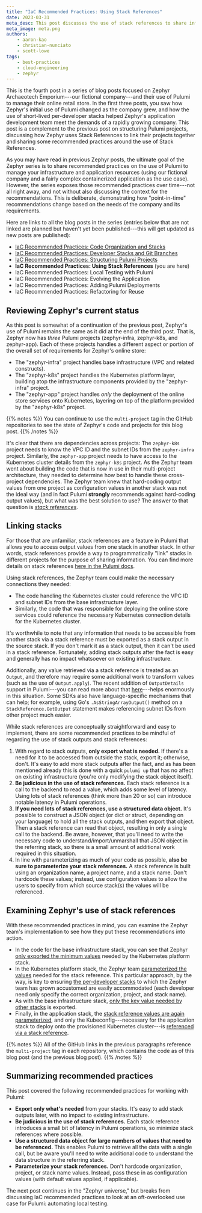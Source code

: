 ```yaml
---
title: "IaC Recommended Practices: Using Stack References"
date: 2023-03-31
meta_desc: This post discusses the use of stack references to share information among multiple Pulumi projects, and the recommended practices around their use.
meta_image: meta.png
authors:
    - aaron-kao
    - christian-nunciato
    - scott-lowe
tags:
    - best-practices
    - cloud-engineering
    - zephyr
---
```


This is the fourth post in a series of blog posts focused on Zephyr Archaeotech Emporium---our fictional company---and their use of Pulumi to manage their online retail store. In the first three posts, you saw how Zephyr's initial use of Pulumi changed as the company grew, and how the use of short-lived per-developer stacks helped Zephyr's application development team meet the demands of a rapidly growing company. This post is a complement to the previous post on structuring Pulumi projects, discussing how Zephyr uses Stack References to link their projects together and sharing some recommended practices around the use of Stack References.<!--more-->

As you may have read in previous Zephyr posts, the ultimate goal of the Zephyr series is to share recommended practices on the use of Pulumi to manage your infrastructure and application resources (using our fictional company and a fairly complex containerized application as the use case). However, the series exposes those recommended practices over time---not all right away, and not without also discussing the context for the recommendations. This is deliberate, demonstrating how "point-in-time" recommendations change based on the needs of the company and its requirements.

Here are links to all the blog posts in the series (entries below that are not linked are planned but haven't yet been published---this will get updated as new posts are published):

* [IaC Recommended Practices: Code Organization and Stacks](/blog/iac-recommended-practices-code-organization-and-stacks/)
* [IaC Recommended Practices: Developer Stacks and Git Branches](/blog/iac-recommended-practices-developer-stacks-git-branches/)
* [IaC Recommended Practices: Structuring Pulumi Projects](/blog/iac-recommended-practices-structuring-pulumi-projects/)
* **IaC Recommended Practices: Using Stack References** (you are here)
* IaC Recommended Practices: Local Testing with Pulumi
* IaC Recommended Practices: Evolving the Application
* IaC Recommended Practices: Adding Pulumi Deployments
* IaC Recommended Practices: Refactoring for Reuse

## Reviewing Zephyr's current status

As this post is somewhat of a continuation of the previous post, Zephyr's use of Pulumi remains the same as it did at the end of the third post. That is, Zephyr now has _three_ Pulumi projects (zephyr-infra, zephyr-k8s, and zephyr-app). Each of these projects handles a different aspect or portion of the overall set of requirements for Zephyr's online store:

* The "zephyr-infra" project handles base infrastructure (VPC and related constructs).
* The "zephyr-k8s" project handles the Kubernetes platform layer, building atop the infrastructure components provided by the "zephyr-infra" project.
* The "zephyr-app" project handles _only_ the deployment of the online store services onto Kubernetes, layering on top of the platform provided by the "zephyr-k8s" project.

{{% notes %}}
You can continue to use the `multi-project` tag in the GitHub repositories to see the state of Zephyr's code and projects for this blog post.
{{% /notes %}}

It's clear that there are dependencies across projects: The `zephyr-k8s` project needs to know the VPC ID and the subnet IDs from the `zephyr-infra` project. Similarly, the `zephyr-app` project needs to have access to the Kubernetes cluster details from the `zephyr-k8s` project. As the Zephyr team went about building the code that is now in use in their multi-project architecture, they needed to determine how best to handle these cross-project dependencies. The Zephyr team knew that hard-coding output values from one project as configuration values in another stack was not the ideal way (and in fact Pulumi **strongly** recommends against hard-coding output values), but what was the best solution to use? The answer to that question is _[stack references](https://www.pulumi.com/learn/building-with-pulumi/stack-references/)_.

## Linking stacks

For those that are unfamiliar, stack references are a feature in Pulumi that allows you to access output values from one stack in another stack. In other words, stack references provide a way to programmatically "link" stacks in different projects for the purpose of sharing information. You can find more details on stack references [here in the Pulumi docs](/docs/intro/concepts/stack/#stackreferences).

Using stack references, the Zephyr team could make the necessary connections they needed:

* The code handling the Kubernetes cluster could reference the VPC ID and subnet IDs from the base infrastructure layer.
* Similarly, the code that was responsible for deploying the online store services could reference the necessary Kubernetes connection details for the Kubernetes cluster.

It's worthwhile to note that any information that needs to be accessible from another stack via a stack reference must be exported as a stack output in the source stack. If you don't mark it as a stack output, then it can't be used in a stack reference. Fortunately, adding stack outputs after the fact is easy and generally has no impact whatsoever on existing infrastructure.

Additionally, any value retrieved via a stack reference is treated as an `Output`, and therefore may require some additional work to transform values (such as the use of `Output.apply`). The recent addition of `OutputDetails` support in Pulumi---you can read more about that [here](/blog/stack-reference-output-details/)---helps enormously in this situation. Some SDKs also have language-specific mechanisms that can help; for example, using Go's `.AsStringArrayOutput()` method on a `StackReference.GetOutput` statement makes referencing subnet IDs from other project much easier.

While stack references are conceptually straightforward and easy to implement, there are some recommended practices to be mindful of regarding the use of stack outputs and stack references:

1. With regard to stack outputs, **only export what is needed.** If there's a need for it to be accessed from outside the stack, export it; otherwise, don't. It's easy to add more stack outputs after the fact, and as has been mentioned already this is done with a quick `pulumi up` that has no affect on existing infrastructure (you're only modifying the stack object itself).
2. **Be judicious in the use of stack references.** Each stack reference is a call to the backend to read a value, which adds some level of latency. Using lots of stack references (think more than 20 or so) can introduce notable latency in Pulumi operations.
3. **If you need lots of stack references, use a structured data object.** It's possible to construct a JSON object (or dict or struct, depending on your language) to hold all the stack outputs, and then export that object. Then a stack reference can read that object, resulting in only a single call to the backend. Be aware, however, that you'll need to write the necessary code to understand/import/unmarshall that JSON object in the referring stack, so there is a small amount of additional work required in this situation.
4. In line with parameterizing as much of your code as possible, **also be sure to parameterize your stack references.** A stack reference is built using an organization name, a project name, and a stack name. Don't hardcode these values; instead, use configuration values to allow the users to specify from which source stack(s) the values will be referenced.

## Examining Zephyr's use of stack references

With these recommended practices in mind, you can examine the Zephyr team's implementation to see how they put these recommendations into action.

* In the code for the base infrastructure stack, you can see that Zephyr [only exported the minimum values](https://github.com/pulumi/zephyr-infra/blob/multi-project/index.ts#L14-L17) needed by the Kubernetes platform stack.
* In the Kubernetes platform stack, the Zephyr team [parameterized the values](https://github.com/pulumi/zephyr-k8s/blob/multi-project/index.ts#L10-L12) needed for the stack reference. This particular approach, by the way, is key to ensuring [the per-developer stacks](/blog/iac-recommended-practices-developer-stacks-git-branches/) to which the Zephyr team has grown accustomed are easily accommodated (each developer need only specify the correct organization, project, and stack name).
* As with the base infrastructure stack, [only the key value needed by other stacks](https://github.com/pulumi/zephyr-k8s/blob/multi-project/index.ts#L36-L37) is exported.
* Finally, in the application stack, the [stack reference values are again parameterized](https://github.com/pulumi/zephyr-app/blob/multi-project/infra/index.ts#L7-L9), and only the Kubeconfig---necessary for the application stack to deploy onto the provisioned Kubernetes cluster---is [referenced via a stack reference](https://github.com/pulumi/zephyr-app/blob/multi-project/infra/index.ts#L11-L13).

{{% notes %}}
All of the GitHub links in the previous paragraphs reference the `multi-project` tag in each repository, which contains the code as of this blog post (and the previous blog post).
{{% /notes %}}

## Summarizing recommended practices

This post covered the following recommended practices for working with Pulumi:

* **Export only what's needed** from your stacks. It's easy to add stack outputs later, with no impact to existing infrastructure.
* **Be judicious in the use of stack references.** Each stack reference introduces a small bit of latency in Pulumi operations, so minimize stack references where possible.
* **Use a structured data object for large numbers of values that need to be referenced.** This enables Pulumi to retrieve all the data with a single call, but be aware you'll need to write additional code to understand the data structure in the referring stack.
* **Parameterize your stack references.** Don't hardcode organization, project, or stack name values. Instead, pass these in as configuration values (with default values applied, if applicable).

The next post continues in the "Zephyr universe," but breaks from discussing IaC recommended practices to look at an oft-overlooked use case for Pulumi: automating local testing.
